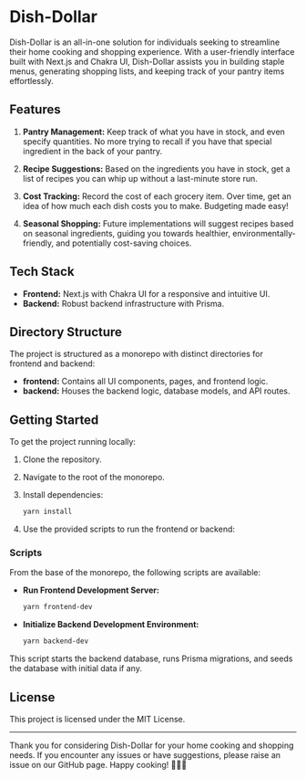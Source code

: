 # Dish-Dollar

Dish-Dollar is an all-in-one solution for individuals seeking to streamline their home cooking and shopping experience. With a user-friendly interface built with Next.js and Chakra UI, Dish-Dollar assists you in building staple menus, generating shopping lists, and keeping track of your pantry items effortlessly.

## Features

1. **Pantry Management:** Keep track of what you have in stock, and even specify quantities. No more trying to recall if you have that special ingredient in the back of your pantry.

2. **Recipe Suggestions:** Based on the ingredients you have in stock, get a list of recipes you can whip up without a last-minute store run.

3. **Cost Tracking:** Record the cost of each grocery item. Over time, get an idea of how much each dish costs you to make. Budgeting made easy!

4. **Seasonal Shopping:** Future implementations will suggest recipes based on seasonal ingredients, guiding you towards healthier, environmentally-friendly, and potentially cost-saving choices.

## Tech Stack

- **Frontend:** Next.js with Chakra UI for a responsive and intuitive UI.
- **Backend:** Robust backend infrastructure with Prisma.

## Directory Structure

The project is structured as a monorepo with distinct directories for frontend and backend:

- **frontend:** Contains all UI components, pages, and frontend logic.
- **backend:** Houses the backend logic, database models, and API routes.

## Getting Started

To get the project running locally:

1. Clone the repository.
2. Navigate to the root of the monorepo.

3. Install dependencies:

   ```bash
   yarn install
   ```

4. Use the provided scripts to run the frontend or backend:

### Scripts

From the base of the monorepo, the following scripts are available:

- **Run Frontend Development Server:**

  ```bash
  yarn frontend-dev
  ```

- **Initialize Backend Development Environment:**
  ```bash
  yarn backend-dev
  ```

This script starts the backend database, runs Prisma migrations, and seeds the database with initial data if any.

## License

This project is licensed under the MIT License.

---

Thank you for considering Dish-Dollar for your home cooking and shopping needs. If you encounter any issues or have suggestions, please raise an issue on our GitHub page. Happy cooking! 🍳🥘🥗
